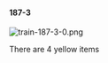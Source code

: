#### 187-3
![train-187-3-0.png](https://github.com/lil-lab/nlvr/raw/master/nlvr/train/images/45/train-187-3-0.png "train-187-3-0.png")

There are 4 yellow items